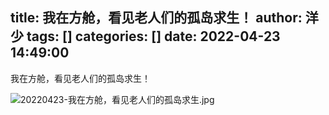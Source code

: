 title: 我在方舱，看见老人们的孤岛求生！
author: 洋少
tags: []
categories: []
date: 2022-04-23 14:49:00
---
我在方舱，看见老人们的孤岛求生！
<!-- more -->
![20220423-我在方舱，看见老人们的孤岛求生.jpg](http://124.220.167.166:8081/i/2022/04/23/6263a15446deb.jpg)